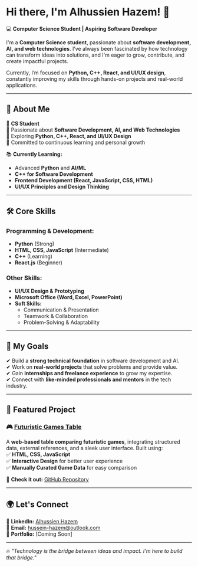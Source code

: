 # Hi there, I'm Alhussien Hazem! 👋  

💻 **Computer Science Student | Aspiring Software Developer**  

I'm a **Computer Science student**, passionate about **software development, AI, and web technologies**. I’ve always been fascinated by how technology can transform ideas into solutions, and I'm eager to grow, contribute, and create impactful projects.  

Currently, I’m focused on **Python, C++, React, and UI/UX design**, constantly improving my skills through hands-on projects and real-world applications.  

---

## 🚀 About Me  
🔹 **CS Student**  
🔹 Passionate about **Software Development, AI, and Web Technologies**  
🔹 Exploring **Python, C++, React, and UI/UX Design**  
🔹 Committed to continuous learning and personal growth  

📚 **Currently Learning:**  
- Advanced **Python** and **AI/ML**  
- **C++ for Software Development**  
- **Frontend Development (React, JavaScript, CSS, HTML)**  
- **UI/UX Principles and Design Thinking**

---

## 🛠️ Core Skills  
### **Programming & Development:**  
- **Python** (Strong)
- **HTML, CSS, JavaScript** (Intermediate)    
- **C++** (Learning)  
- **React.js** (Beginner)  

### **Other Skills:**  
- **UI/UX Design & Prototyping**  
- **Microsoft Office (Word, Excel, PowerPoint)**  
- **Soft Skills:**  
  - Communication & Presentation  
  - Teamwork & Collaboration  
  - Problem-Solving & Adaptability  

---

## 🎯 My Goals  
✔ Build a **strong technical foundation** in software development and AI.  
✔ Work on **real-world projects** that solve problems and provide value.  
✔ Gain **internships and freelance experience** to grow my expertise.  
✔ Connect with **like-minded professionals and mentors** in the tech industry.  

---

## 📌 Featured Project  

### 🎮 [Futuristic Games Table](https://github.com/alhussienhazem/FuturisticGamesTable)  
A **web-based table comparing futuristic games**, integrating structured data, external references, and a sleek user interface. Built using:  
✅ **HTML, CSS, JavaScript**  
✅ **Interactive Design** for better user experience  
✅ **Manually Curated Game Data** for easy comparison  

🔗 **Check it out:** [GitHub Repository](https://github.com/alhussienhazem/FuturisticGamesTable)  

---


## 🌍 Let's Connect  
🔗 **LinkedIn:** [Alhussien Hazem](https://www.linkedin.com/in/alhussienhazem/)  
📧 **Email:** hussein-hazem@outlook.com  
🚀 **Portfolio:** [Coming Soon]  

---

🔥 *"Technology is the bridge between ideas and impact. I'm here to build that bridge."*  
